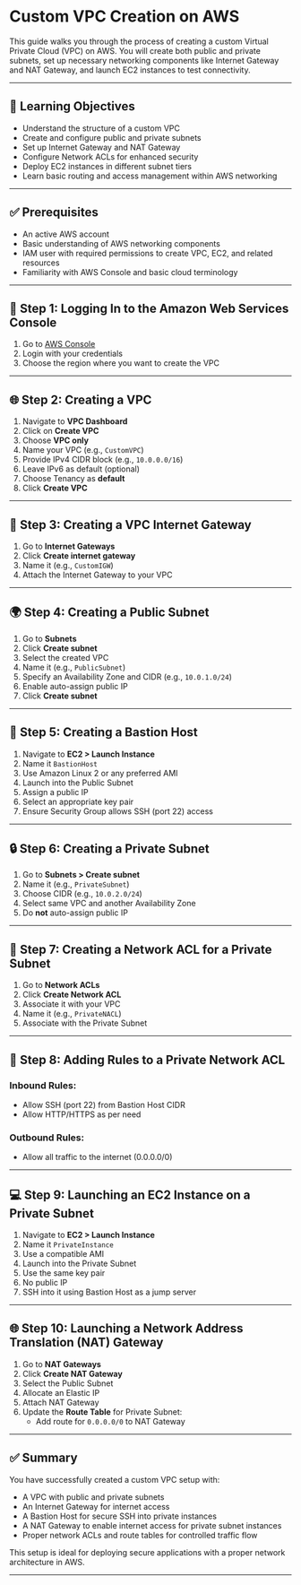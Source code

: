 # Custom VPC Creation on AWS

This guide walks you through the process of creating a custom Virtual Private Cloud (VPC) on AWS. You will create both public and private subnets, set up necessary networking components like Internet Gateway and NAT Gateway, and launch EC2 instances to test connectivity.

---

## 🧠 Learning Objectives

- Understand the structure of a custom VPC
- Create and configure public and private subnets
- Set up Internet Gateway and NAT Gateway
- Configure Network ACLs for enhanced security
- Deploy EC2 instances in different subnet tiers
- Learn basic routing and access management within AWS networking

---

## ✅ Prerequisites

- An active AWS account
- Basic understanding of AWS networking components
- IAM user with required permissions to create VPC, EC2, and related resources
- Familiarity with AWS Console and basic cloud terminology

---

## 🔐 Step 1: Logging In to the Amazon Web Services Console

1. Go to [AWS Console](https://console.aws.amazon.com/)
2. Login with your credentials
3. Choose the region where you want to create the VPC

---

## 🌐 Step 2: Creating a VPC

1. Navigate to **VPC Dashboard**
2. Click on **Create VPC**
3. Choose **VPC only**
4. Name your VPC (e.g., `CustomVPC`)
5. Provide IPv4 CIDR block (e.g., `10.0.0.0/16`)
6. Leave IPv6 as default (optional)
7. Choose Tenancy as **default**
8. Click **Create VPC**

---

## 🌉 Step 3: Creating a VPC Internet Gateway

1. Go to **Internet Gateways**
2. Click **Create internet gateway**
3. Name it (e.g., `CustomIGW`)
4. Attach the Internet Gateway to your VPC

---

## 🌍 Step 4: Creating a Public Subnet

1. Go to **Subnets**
2. Click **Create subnet**
3. Select the created VPC
4. Name it (e.g., `PublicSubnet`)
5. Specify an Availability Zone and CIDR (e.g., `10.0.1.0/24`)
6. Enable auto-assign public IP
7. Click **Create subnet**

---

## 🔐 Step 5: Creating a Bastion Host

1. Navigate to **EC2 > Launch Instance**
2. Name it `BastionHost`
3. Use Amazon Linux 2 or any preferred AMI
4. Launch into the Public Subnet
5. Assign a public IP
6. Select an appropriate key pair
7. Ensure Security Group allows SSH (port 22) access

---

## 🔒 Step 6: Creating a Private Subnet

1. Go to **Subnets > Create subnet**
2. Name it (e.g., `PrivateSubnet`)
3. Choose CIDR (e.g., `10.0.2.0/24`)
4. Select same VPC and another Availability Zone
5. Do **not** auto-assign public IP

---

## 🔐 Step 7: Creating a Network ACL for a Private Subnet

1. Go to **Network ACLs**
2. Click **Create Network ACL**
3. Associate it with your VPC
4. Name it (e.g., `PrivateNACL`)
5. Associate with the Private Subnet

---

## 🔁 Step 8: Adding Rules to a Private Network ACL

### Inbound Rules:
- Allow SSH (port 22) from Bastion Host CIDR
- Allow HTTP/HTTPS as per need

### Outbound Rules:
- Allow all traffic to the internet (0.0.0.0/0)

---

## 💻 Step 9: Launching an EC2 Instance on a Private Subnet

1. Navigate to **EC2 > Launch Instance**
2. Name it `PrivateInstance`
3. Use a compatible AMI
4. Launch into the Private Subnet
5. Use the same key pair
6. No public IP
7. SSH into it using Bastion Host as a jump server

---

## 🌐 Step 10: Launching a Network Address Translation (NAT) Gateway

1. Go to **NAT Gateways**
2. Click **Create NAT Gateway**
3. Select the Public Subnet
4. Allocate an Elastic IP
5. Attach NAT Gateway
6. Update the **Route Table** for Private Subnet:
   - Add route for `0.0.0.0/0` to NAT Gateway

---

## ✅ Summary

You have successfully created a custom VPC setup with:
- A VPC with public and private subnets
- An Internet Gateway for internet access
- A Bastion Host for secure SSH into private instances
- A NAT Gateway to enable internet access for private subnet instances
- Proper network ACLs and route tables for controlled traffic flow

This setup is ideal for deploying secure applications with a proper network architecture in AWS.

---

